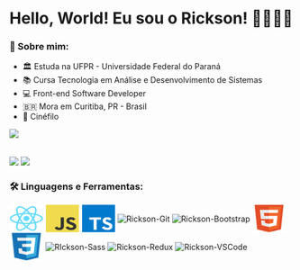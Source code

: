 <h1>Hello, World! Eu sou o Rickson! 👋🏽🖖🏽</h1>
<div> 
  <h3>🤠 Sobre mim:</h3>
  <ul>
    <li>🏛️ Estuda na UFPR - Universidade Federal do Paraná</li>
    <li>📚 Cursa Tecnologia em Análise e Desenvolvimento de Sistemas</li>
    <li>💻 Front-end Software Developer</li>
    <li>🇧🇷 Mora em Curitiba, PR - Brasil</li>
    <li>🎥 Cinéfilo</li>
  </ul>
</div>

<p align="left">
  <a href="https://www.linkedin.com/in/ricksonrocha/">
    <img src="https://img.shields.io/badge/-LINKEDIN-0077B5?style=for-the-badge&logo=Linkedin&logoColor=white">
  </a>
</p>

<h2></h2>

<p align="left">
  <img height="180px" src="https://github-readme-stats.vercel.app/api?username=RicksonRocha&theme=github_dark&show_icons=true">
  <img height="180px" src="https://github-readme-stats.vercel.app/api/top-langs/?username=RicksonRocha&layout=compact&langs_count=8&hide=objective-c,java,ruby,starlark,shell&HCL&theme=github_dark">
</p>

<h3>🛠️ Linguagens e Ferramentas:</h3>
<div style="display: inline_block">
  <img align="center" alt="Rickson-React" height="50" width="60" src="https://raw.githubusercontent.com/devicons/devicon/master/icons/react/react-original.svg">
  <img align="center" alt="Rickson-Js" height="50" width="60" src="https://raw.githubusercontent.com/devicons/devicon/master/icons/javascript/javascript-original.svg">
  <img align="center" alt="Rickson-Ts"height="50" width="60" src="https://raw.githubusercontent.com/devicons/devicon/master/icons/typescript/typescript-plain.svg">
  <img align="center" alt="Rickson-Git" height="50" width="60" src="https://cdn.jsdelivr.net/gh/devicons/devicon/icons/git/git-plain.svg" />
  <img align="center" alt="Rickson-Bootstrap" height="50" width="60" src="https://cdn.jsdelivr.net/gh/devicons/devicon/icons/bootstrap/bootstrap-plain.svg"/>
  <img align="center" alt="Rickson-HTML" height="50" width="60" src="https://raw.githubusercontent.com/devicons/devicon/master/icons/html5/html5-original.svg">
  <img align="center" alt="Rickson-CSS" height="50" width="60" src="https://raw.githubusercontent.com/devicons/devicon/master/icons/css3/css3-original.svg">
  <img align="center" alt="RIckson-Sass" height="50" width="60" src="https://cdn.jsdelivr.net/gh/devicons/devicon/icons/sass/sass-original.svg" />
  <img align="center" alt="Rickson-Redux" height="50" width="60" src="https://cdn.jsdelivr.net/gh/devicons/devicon/icons/redux/redux-original.svg" />
  <img align="center" alt="Rickson-VSCode" height="50" width="60" src="https://cdn.jsdelivr.net/gh/devicons/devicon/icons/vscode/vscode-original.svg" />
  </div>

<!-- emojis: https://emojipedia.org/ -->
